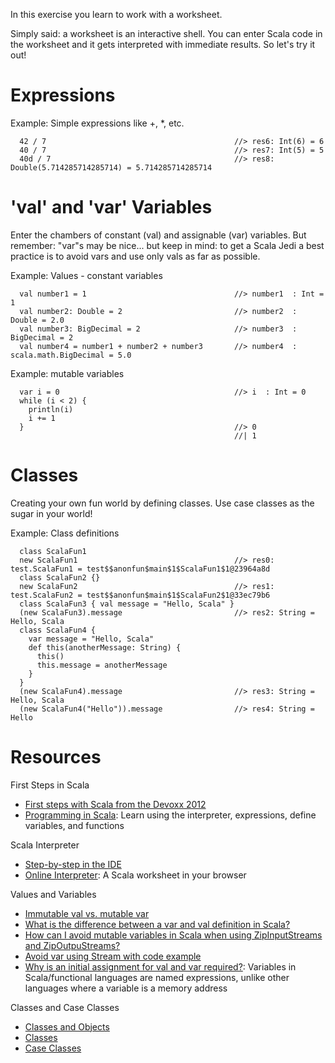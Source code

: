In this exercise you learn to work with a worksheet.

Simply said: a worksheet is an interactive shell. You can enter Scala code in the worksheet and it gets interpreted with immediate results. So let's try it out!

# Expressions
Example: Simple expressions like +, *, etc.
```
  42 / 7                                          //> res6: Int(6) = 6
  40 / 7                                          //> res7: Int(5) = 5
  40d / 7                                         //> res8: Double(5.714285714285714) = 5.714285714285714
```

# 'val' and 'var' Variables
Enter the chambers of constant (val) and assignable (var) variables. But remember: "var"s may be nice... but keep in mind: to get a Scala Jedi a best practice is to avoid vars and use only vals as far as possible.

Example: Values - constant variables
```
  val number1 = 1                                 //> number1  : Int = 1
  val number2: Double = 2                         //> number2  : Double = 2.0
  val number3: BigDecimal = 2                     //> number3  : BigDecimal = 2
  val number4 = number1 + number2 + number3       //> number4  : scala.math.BigDecimal = 5.0
```

Example: mutable variables
```
  var i = 0                                       //> i  : Int = 0
  while (i < 2) {
    println(i)
    i += 1
  }                                               //> 0
                                                  //| 1
```

# Classes
Creating your own fun world by defining classes. Use case classes as the sugar in your world!

Example: Class definitions
```
  class ScalaFun1
  new ScalaFun1                                   //> res0: test.ScalaFun1 = test$$anonfun$main$1$ScalaFun1$1@23964a8d
  class ScalaFun2 {}
  new ScalaFun2                                   //> res1: test.ScalaFun2 = test$$anonfun$main$1$ScalaFun2$1@33ec79b6
  class ScalaFun3 { val message = "Hello, Scala" }
  (new ScalaFun3).message                         //> res2: String = Hello, Scala
  class ScalaFun4 {
    var message = "Hello, Scala"
    def this(anotherMessage: String) {
      this()
      this.message = anotherMessage
    }
  }
  (new ScalaFun4).message                         //> res3: String = Hello, Scala
  (new ScalaFun4("Hello")).message                //> res4: String = Hello
```

# Resources

First Steps in Scala
- [First steps with Scala from the Devoxx 2012](http://parleys.com/play/5148922b0364bc17fc56ca20/chapter0/about)
- [Programming in Scala](http://www.artima.com/pins1ed/first-steps-in-scala.html): Learn using the interpreter, expressions, define variables, and functions

Scala Interpreter
- [Step-by-step in the IDE](http://scala-ide.org/docs/current-user-doc/features/scalainterpreter/index.html#starting-the-interpreter)
- [Online Interpreter](https://codebrew.io/): A Scala worksheet in your browser

Values and Variables
- [Immutable val vs. mutable var](http://www.scala-lang.org/old/node/5367)
- [What is the difference between a var and val definition in Scala?](http://stackoverflow.com/questions/1791408/what-is-the-difference-between-a-var-and-val-definition-in-scala)
- [How can I avoid mutable variables in Scala when using ZipInputStreams and ZipOutpuStreams?](http://stackoverflow.com/questions/2849303/how-can-i-avoid-mutable-variables-in-scala-when-using-zipinputstreams-and-zipout)
- [Avoid var using Stream with code example](http://louisbotterill.blogspot.de/2009/09/scala-guis-simple-maze-generator-and.html)
- [Why is an initial assignment for val and var required?](http://stackoverflow.com/questions/6582605/scala-val-and-var-related-question-and-scala-requiring-me-to-assign-a-value-at-d#6582768): Variables in Scala/functional languages are named expressions, unlike other languages where a variable is a memory address

Classes and Case Classes
- [Classes and Objects](http://www.artima.com/pins1ed/classes-and-objects.html)
- [Classes](http://docs.scala-lang.org/tutorials/tour/classes.html)
- [Case Classes](http://docs.scala-lang.org/tutorials/tour/case-classes.html)
